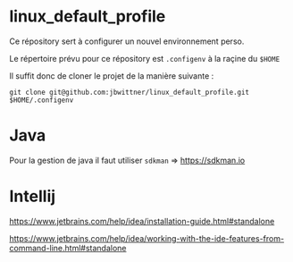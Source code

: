 # linux_default_profile

Ce répository sert à configurer un nouvel environnement perso.

Le répertoire prévu pour ce répository est `.configenv` à la raçine du `$HOME`

Il suffit donc de cloner le projet de la manière suivante :

```
git clone git@github.com:jbwittner/linux_default_profile.git $HOME/.configenv
```

# Java

Pour la gestion de java il faut utiliser `sdkman` => https://sdkman.io

# Intellij

https://www.jetbrains.com/help/idea/installation-guide.html#standalone

https://www.jetbrains.com/help/idea/working-with-the-ide-features-from-command-line.html#standalone
